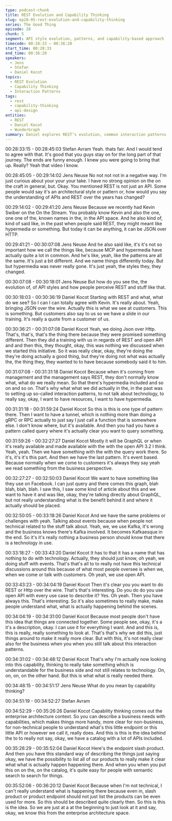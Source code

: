 ```yaml
---
type: podcast-chunk
title: REST Evolution and Capability Thinking
slug: ep28-05-rest-evolution-and-capability-thinking
series: The Good Thing
episode: 28
chunk: 5
segment: API style evolution, patterns, and capability-based approach
timecode: 00:28:33 – 00:36:20
start_time: 00:28:33
end_time: 00:36:20
speakers:
  - Jens
  - Stefan
  - Daniel Kocot
topics:
  - REST Evolution
  - Capability Thinking
  - Interaction Patterns
tags:
  - rest
  - capability-thinking
  - api-design
entities:
  - REST
  - Daniel Kocot
  - WunderGraph
summary: Daniel explores REST’s evolution, common interaction patterns, and his advocacy for capability-driven API thinking as a way to bridge technical and business language.
---
```

00:28:33:15 - 00:28:45:03
Stefan Avram
Yeah. thats fair. And I would tend to agree with that. It's good that you guys stay on for the long part of that journey. The ends are funny enough. I knew you were going to bring that up. Really? Yeah that video I know.

00:28:45:05 - 00:29:14:02
Jens Neuse
No not not not in a negative way. I'm just curious about your your your take. I have no strong opinion on the on the craft in general, but. Okay. You mentioned REST is not just an API. Some people would say it's an architectural style or pattern or, how would you say the understanding of APIs and REST over the years has changed?

00:29:14:02 - 00:29:41:20
Jens Neuse
Because we recently had Kevin Swiber on the On the Stream. You probably know Kevin and also the one, one one of the, known names in the, in the API space. And he also kind of, kind of said like, in the past when people said REST, they might meant like hypermedia or something. But today it can be anything, it can be JSON over HTTP.

00:29:41:21 - 00:30:07:08
Jens Neuse
And he also said like, it's it's not so important how we call the things like, because MCP and hypermedia have actually quite a lot in common. And he's like, yeah, like the patterns are all the same. It's just a bit different. And we name things differently today. But but hypermedia was never really gone. It's just yeah, the styles they, they changed.

00:30:07:08 - 00:30:18:01
Jens Neuse
But how do you see the, the evolution of, of API styles and how people perceive REST and stuff like that.

00:30:18:03 - 00:30:36:19
Daniel Kocot
Starting with REST and what, what do we see? So I can I can totally agree with Kevin. It's really about. Yeah, bringing JSON over the wire. Actually this is what we see at customers. This is something. But customers also say to us so we have a slide in our training. It's really a quote from a customer of us.

00:30:36:21 - 00:31:07:08
Daniel Kocot
Yeah, we doing Json over Http. That's, that's, that's the thing there because they were promised something different. Then they did a training with us in regards of REST and open API and and then this, they thought, okay, this was nothing we discussed when we started this initiative. So it was really clear, okay, they're doing the they're doing actually a good thing, but they're doing not what was actually the, the thing they, they wanted to to have because somebody said it to him.

00:31:07:08 - 00:31:31:18
Daniel Kocot
Because when it's coming from management and the management says REST, they don't normally know what, what do we really mean. So that there's hypermedia included and so on and so on. That's why what what we did actually in the, in the past was to setting up so-called interaction patterns, to not talk about technology, to really say, okay, I want to have resources, I want to have hypermedia.

00:31:31:18 - 00:31:59:24
Daniel Kocot
So this is this is one type of pattern there. Then I want to have a tunnel, which is nothing more than doing a gRPC or RPC actually to just say I just call a function that is somewhere else. I don't know where, but it's available. And then you had you have a pattern called query where it's actually clear you want to query something.

00:31:59:26 - 00:32:27:27
Daniel Kocot
Mostly it will be GraphQL or when it's really available and made available with the with the open API 3.2 I think. Yeah, yeah. Then we have something with the with the query work there. So it's, it's it's this part. And then we have the last pattern. It's event based. Because normally when we come to customers it's always they say yeah we read something from the business perspective.

00:32:27:27 - 00:32:50:03
Daniel Kocot
We want to have something like they use on Facebook. I can just query and there comes this graph, blah blah, blah, blah. I saw this, I saw some kind of article about this and we want to have it and was like, okay, they're talking directly about GraphQL, but not really understanding what is the benefit behind it and where it actually should be placed.

00:32:50:05 - 00:33:18:26
Daniel Kocot
And we have the same problems or challenges with yeah. Talking about events because when people not technical related to the stuff talk about. Yeah, we, we use Kafka, it's wrong and the business knows there's Kafka involved. It becomes Kafkaesque in the end. So it's it's really nothing a business person should know that there is a technology in use.

00:33:18:27 - 00:33:43:20
Daniel Kocot
It has to that it has a name that has nothing to do with technology. Actually, they should just know, oh yeah, we doing stuff with events. That's that's all to to really not have this technical discussions around this because of what most people oversee is when we, when we come or talk with customers. Oh yeah, we use open API.

00:33:43:23 - 00:34:04:19
Daniel Kocot
Then it's clear you you want to do REST or Http over the wire. That's that's interesting. Do you do do you use open API with every use case to describe it? Yes. Oh yeah. Then you have always this. That's interesting. So it's also sometimes to really make, make people understand what, what is actually happening behind the scenes.

00:34:04:19 - 00:34:31:00
Daniel Kocot
Because most people don't have this idea that things are connected together. Some people see, okay, it's a it's a description, okay. I can use it for everything I want. And and this is, this is really, really something to look at. That's that's why we did this, just things around to make it really more clear. But with this, it's not really clear also for the business when you when you still talk about this interaction patterns.

00:34:31:02 - 00:34:48:12
Daniel Kocot
That's why I'm actually now looking into this capability, thinking to really take something which is understandable for the business side and not still relates to technology. On, on, on, on the other hand. But this is what what is really needed there.

00:34:48:15 - 00:34:51:17
Jens Neuse
What do you mean by capability thinking?

00:34:51:19 - 00:34:52:27
Stefan Avram


00:34:52:29 - 00:35:26:26
Daniel Kocot
Capability thinking comes out the enterprise architecture context. So you can describe a business needs with capabilities, which makes things more handy, more clear for non-business, for non-technical people to understand what's this little endpoint or this little API or however we call it, really does. And this is this is the idea behind the to to really not say, okay, we have a catalog with a lot of APIs included.

00:35:26:29 - 00:35:52:04
Daniel Kocot
Here's the endpoint slash product. And then you have this standard way of describing the things just saying okay, we have the possibility to list all of our products to really make it clear what what is actually happen happening there. And when you when you put this on on the, on the catalog, it's quite easy for people with semantic search to search for things.

00:35:52:06 - 00:36:20:12
Daniel Kocot
Because when I'm not technical, I can't really understand what is happening there because even in, slash product or product endpoint should not just list the products can be even used for more. So this should be described quite clearly then. So this is this is the idea. So we are just at a at the beginning to just look at it and say, okay, we know this from the enterprise architecture space.

